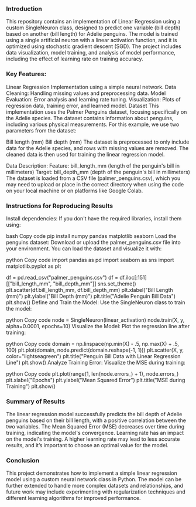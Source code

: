 ### Introduction
This repository contains an implementation of Linear Regression using a custom SingleNeuron class, designed to predict one variable (bill depth) based on another (bill length) for Adelie penguins. The model is trained using a single artificial neuron with a linear activation function, and it is optimized using stochastic gradient descent (SGD). The project includes data visualization, model training, and analysis of model performance, including the effect of learning rate on training accuracy.

### Key Features:
Linear Regression Implementation using a simple neural network.
Data Cleaning: Handling missing values and preprocessing data.
Model Evaluation: Error analysis and learning rate tuning.
Visualization: Plots of regression data, training error, and learned model.
Dataset
This implementation uses the Palmer Penguins dataset, focusing specifically on the Adelie species. The dataset contains information about penguins, including various physical measurements. For this example, we use two parameters from the dataset:

Bill length (mm)
Bill depth (mm)
The dataset is preprocessed to only include data for the Adelie species, and rows with missing values are removed. The cleaned data is then used for training the linear regression model.

Data Description:
Feature: bill_length_mm (length of the penguin's bill in millimeters)
Target: bill_depth_mm (depth of the penguin's bill in millimeters)
The dataset is loaded from a CSV file (palmer_penguins.csv), which you may need to upload or place in the correct directory when using the code on your local machine or on platforms like Google Colab.

### Instructions for Reproducing Results
Install dependencies: If you don't have the required libraries, install them using:

bash
Copy code
pip install numpy pandas matplotlib seaborn
Load the penguins dataset: Download or upload the palmer_penguins.csv file into your environment. You can load the dataset and visualize it with:

python
Copy code
import pandas as pd
import seaborn as sns
import matplotlib.pyplot as plt

df = pd.read_csv("palmer_penguins.csv")
df = df.iloc[:151][["bill_length_mm", "bill_depth_mm"]]
sns.set_theme()
plt.scatter(df.bill_length_mm, df.bill_depth_mm)
plt.xlabel("Bill Length (mm)")
plt.ylabel("Bill Depth (mm)")
plt.title("Adelie Penguin Bill Data")
plt.show()
Define and Train the Model: Use the SingleNeuron class to train the model:

python
Copy code
node = SingleNeuron(linear_activation)
node.train(X, y, alpha=0.0001, epochs=10)
Visualize the Model: Plot the regression line after training:

python
Copy code
domain = np.linspace(np.min(X) - .5, np.max(X) + .5, 100)
plt.plot(domain, node.predict(domain.reshape(-1, 1)))
plt.scatter(X, y, color="lightseagreen")
plt.title("Penguin Bill Data with Linear Regression Line")
plt.show()
Analyze Training Error: Visualize the MSE during training:

python
Copy code
plt.plot(range(1, len(node.errors_) + 1), node.errors_)
plt.xlabel("Epochs")
plt.ylabel("Mean Squared Error")
plt.title("MSE during Training")
plt.show()

### Summary of Results
The linear regression model successfully predicts the bill depth of Adelie penguins based on their bill length, with a positive correlation between the two variables.
The Mean Squared Error (MSE) decreases over time during training, indicating the model's convergence.
Learning rate has an impact on the model's training. A higher learning rate may lead to less accurate results, and it’s important to choose an optimal value for the model.

### Conclusion
This project demonstrates how to implement a simple linear regression model using a custom neural network class in Python. The model can be further extended to handle more complex datasets and relationships, and future work may include experimenting with regularization techniques and different learning algorithms for improved performance.
